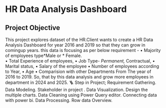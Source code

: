 # HR Data Analysis Dashboard
## Project Objective
This project explores dataset of the HR.Client wants to create a HR Data Analysis Dashboard for year 2016 and 2019 so that they can grow in comingup years.
 this data is  focusing as per below requirement -
•	Majority of employees type*Male or * Female.  
•	Total Experience of employees, 
•	Job Type- *Permanent,* Contractual, 
•	Marital status,
•	Salary of the employee
•	Number of employees according to Year,
•	Age
•	Comparision with other Departments
From The year of  2016 to 2019. So, that by this data analysis and grow more employees in department in 2024 and 2025. 
🪜 Step in Project;
 Requirement Gathering.
 Data Modeling.
 Stakeholder in project .
 Data Visualization.
 Design the multiple charts.
 Data Cleaning using Power Query editor.
 Connecting data with power bi.
 Data Processing.
 Row data Overview.
